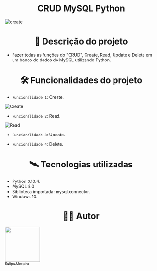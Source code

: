 # <h1 align="center">CRUD MySQL Python</h1>

![create](https://user-images.githubusercontent.com/104744113/173662387-057a133a-0aaa-4f97-9f3f-327b922094f5.gif)

# <h1 align="center"> 🧾 Descrição do projeto</h1>

- Fazer todas as funções do "CRUD", Create, Read, Update e Delete em um banco de dados do MySQL utilizando Python.

# <h1 align="center"> 🛠 Funcionalidades do projeto</h1>

- `Funcionalidade 1`: Create.

![Create](https://user-images.githubusercontent.com/104744113/173686227-469b4cc3-5049-4725-8e02-23f1fb22b7a4.gif)

- `Funcionalidade 2`: Read.

![Read](https://user-images.githubusercontent.com/104744113/173688730-a1a61af9-6633-465a-9e79-19c4d4eef3ac.gif)

- `Funcionalidade 3`: Update.



- `Funcionalidade 4`: Delete.



# <h1 align="center">🛰️ Tecnologias utilizadas</h1>
- Python 3.10.4.
- MySQL 8.0
- Biblioteca importada: mysql.connector.
- Windows 10.

# <h1 align="center">👨‍💻 Autor</h1>

 [<img src="https://avatars.githubusercontent.com/u/104744113?v=4" width=115><br><sub>Felipe Moreira</sub>](https://github.com/FelipeM0reira) 
